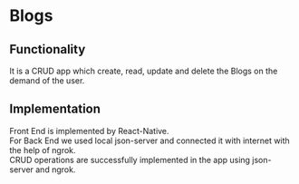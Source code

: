 # Blogs

## Functionality
It is a CRUD app which create, read, update and delete the Blogs on the demand of the user.

## Implementation

Front End is implemented by React-Native.
\
For Back End we used local json-server and connected it with internet with the help of ngrok.
\
CRUD operations are successfully implemented in the app using json-server and ngrok.
